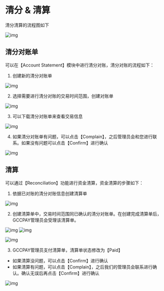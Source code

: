 # 清分 & 清算

清分清算的流程图如下

![img](../_media/statementClearance-1.svg ':size=140')

## 清分对账单

可以在【Account Statement】模块中进行清分对账，清分对账的流程如下：

1. 创建新的清分对账单

![img](../_media/statementClearance-2.png ':size=90%')

2. 选择需要进行清分对账的交易时间范围，创建对账单

![img](../_media/statementClearance-3.png ':size=90%')

3. 可以下载清分对账单来查看交易信息

![img](../_media/statementClearance-4.png ':size=90%')

4. 如果清分对账单有问题，可以点击【Complain】，之后管理员会和您进行联系。如果没有问题可以点击【Confirm】进行确认

![img](../_media/statementClearance-5.png ':size=90%')

## 清算

可以通过【Reconciliation】功能进行资金清算，资金清算的步骤如下：

1. 依据已对账的清分对账信息创建清算单

![img](../_media/statementClearance-6.png ':size=90%')

2. 创建清算单中，交易时间范围同已确认的清分对账单。在创建完成清算单后，GCCPAY管理员会受理该清算单。


![img](../_media/statementClearance-7.png ':size=45%')
![img](../_media/statementClearance-8.png ':size=45%')

![img](../_media/statementClearance-9.png ':size=90%')


3. GCCPAY管理员支付清算单，清算单状态修改为【Paid】

- 如果清算没问题，可以点击【Confirm】进行确认
- 如果清算有问题，可以点击【Complain】，之后我们的管理员会联系进行确认。确认无误后再点击【Confirm】进行确认

![img](../_media/statementClearance-10.png ':size=90%')